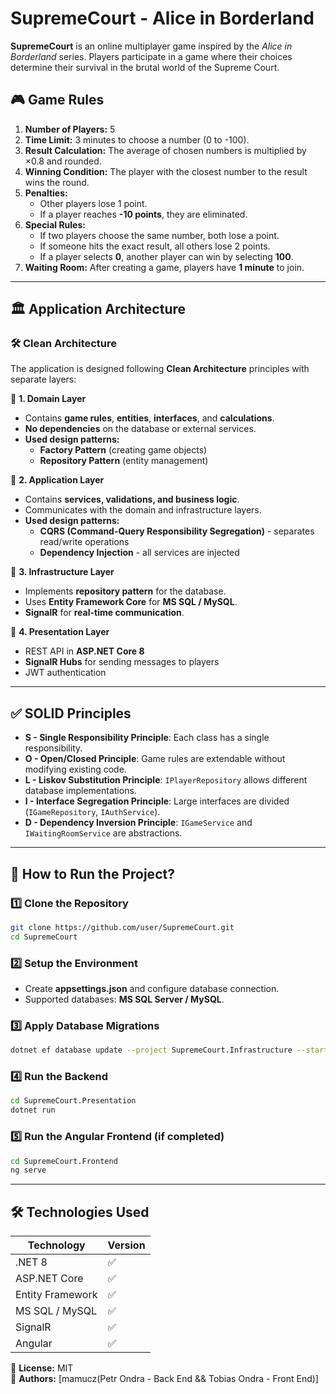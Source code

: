 # SupremeCourt - Alice in Borderland

**SupremeCourt** is an online multiplayer game inspired by the *Alice in Borderland* series. Players participate in a game where their choices determine their survival in the brutal world of the Supreme Court.

## 🎮 Game Rules

1. **Number of Players:** 5
2. **Time Limit:** 3 minutes to choose a number (0 to -100).
3. **Result Calculation:** The average of chosen numbers is multiplied by ×0.8 and rounded.
4. **Winning Condition:** The player with the closest number to the result wins the round.
5. **Penalties:**
   - Other players lose 1 point.
   - If a player reaches **-10 points**, they are eliminated.
6. **Special Rules:**  
   - If two players choose the same number, both lose a point.
   - If someone hits the exact result, all others lose 2 points.
   - If a player selects **0**, another player can win by selecting **100**.
7. **Waiting Room:** After creating a game, players have **1 minute** to join.

---

## 🏛 Application Architecture

### **🛠 Clean Architecture**
The application is designed following **Clean Architecture** principles with separate layers:

📂 **1. Domain Layer**  
   - Contains **game rules**, **entities**, **interfaces**, and **calculations**.  
   - **No dependencies** on the database or external services.  
   - **Used design patterns:**  
     - **Factory Pattern** (creating game objects)  
     - **Repository Pattern** (entity management)

📂 **2. Application Layer**  
   - Contains **services, validations, and business logic**.  
   - Communicates with the domain and infrastructure layers.  
   - **Used design patterns:**  
     - **CQRS (Command-Query Responsibility Segregation)** - separates read/write operations  
     - **Dependency Injection** - all services are injected  

📂 **3. Infrastructure Layer**  
   - Implements **repository pattern** for the database.  
   - Uses **Entity Framework Core** for **MS SQL / MySQL**.  
   - **SignalR** for **real-time communication**.

📂 **4. Presentation Layer**  
   - REST API in **ASP.NET Core 8**  
   - **SignalR Hubs** for sending messages to players  
   - JWT authentication

---

## ✅ SOLID Principles

- **S - Single Responsibility Principle**: Each class has a single responsibility.
- **O - Open/Closed Principle**: Game rules are extendable without modifying existing code.
- **L - Liskov Substitution Principle**: `IPlayerRepository` allows different database implementations.
- **I - Interface Segregation Principle**: Large interfaces are divided (`IGameRepository`, `IAuthService`).
- **D - Dependency Inversion Principle**: `IGameService` and `IWaitingRoomService` are abstractions.

---

## 🚀 How to Run the Project?

### **1️⃣ Clone the Repository**
```sh
git clone https://github.com/user/SupremeCourt.git
cd SupremeCourt
```

### **2️⃣ Setup the Environment**
- Create **appsettings.json** and configure database connection.
- Supported databases: **MS SQL Server / MySQL**.

### **3️⃣ Apply Database Migrations**
```sh
dotnet ef database update --project SupremeCourt.Infrastructure --startup-project SupremeCourt.Presentation
```

### **4️⃣ Run the Backend**
```sh
cd SupremeCourt.Presentation
dotnet run
```

### **5️⃣ Run the Angular Frontend** (if completed)
```sh
cd SupremeCourt.Frontend
ng serve
```

---

## 🛠 Technologies Used

| Technology        | Version |
|--------------------|--------|
| .NET 8            | ✅ |
| ASP.NET Core      | ✅ |
| Entity Framework  | ✅ |
| MS SQL / MySQL    | ✅ |
| SignalR           | ✅ |
| Angular           | ✅ |

📌 **License:** MIT  
📌 **Authors:** [mamucz(Petr Ondra - Back End && Tobias Ondra - Front End)]
